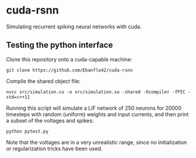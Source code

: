 # cuda-rsnn
Simulating recurrent spiking neural networks with cuda.

## Testing the python interface

Clone this repository onto a cuda-capable machine:

```
git clone https://github.com/Ebanflo42/cuda-rsnn
```

Compile the shared object file:

```
nvcc src/simulation.cu -o src/simulation.so -shared -Xcompiler -fPIC -std=c++11
```

Running this script will simulate a LIF network of 250 neurons for 20000 timesteps with random (uniform) weights and input currents, and then print a subset of the voltages and spikes:

```
python pytest.py
```

Note that the voltages are in a very unrealistic range, since no initialization or regularization tricks have been used.
